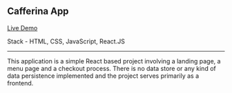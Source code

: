 ## Cafferina App

[Live Demo](https://rahulrao0209.github.io/cafferina-app/#/)

Stack - HTML, CSS, JavaScript, React.JS

---
This application is a simple React based project involving a landing page, a menu page and a checkout process. There is no data store or any kind of data persistence implemented 
and the project serves primarily as a frontend. 